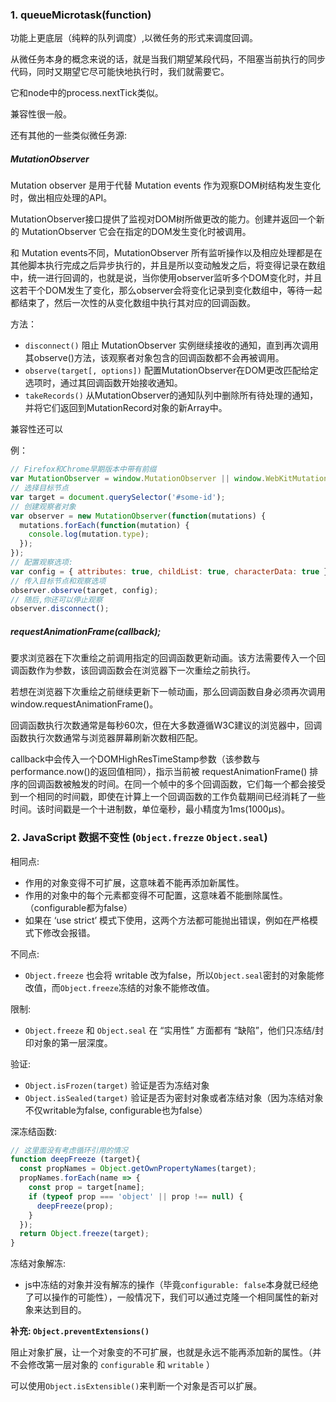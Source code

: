 ### 1. queueMicrotask(function)

功能上更底层（纯粹的队列调度）,以微任务的形式来调度回调。

从微任务本身的概念来说的话，就是当我们期望某段代码，不阻塞当前执行的同步代码，同时又期望它尽可能快地执行时，我们就需要它。

它和node中的process.nextTick类似。

兼容性很一般。

还有其他的一些类似微任务源:

##### MutationObserver

Mutation observer 是用于代替 Mutation events 作为观察DOM树结构发生变化时，做出相应处理的API。

MutationObserver接口提供了监视对DOM树所做更改的能力。创建并返回一个新的 MutationObserver 它会在指定的DOM发生变化时被调用。

和 Mutation events不同，MutationObserver 所有监听操作以及相应处理都是在其他脚本执行完成之后异步执行的，并且是所以变动触发之后，将变得记录在数组中，统一进行回调的，也就是说，当你使用observer监听多个DOM变化时，并且这若干个DOM发生了变化，那么observer会将变化记录到变化数组中，等待一起都结束了，然后一次性的从变化数组中执行其对应的回调函数。

方法：

* `disconnect()`  阻止 MutationObserver 实例继续接收的通知，直到再次调用其observe()方法，该观察者对象包含的回调函数都不会再被调用。
* `observe(target[, options])` 配置MutationObserver在DOM更改匹配给定选项时，通过其回调函数开始接收通知。
* `takeRecords()` 从MutationObserver的通知队列中删除所有待处理的通知，并将它们返回到MutationRecord对象的新Array中。

兼容性还可以

例：

```javascript
// Firefox和Chrome早期版本中带有前缀
var MutationObserver = window.MutationObserver || window.WebKitMutationObserver || window.MozMutationObserver
// 选择目标节点
var target = document.querySelector('#some-id'); 
// 创建观察者对象
var observer = new MutationObserver(function(mutations) {  
  mutations.forEach(function(mutation) { 
    console.log(mutation.type); 
  }); 
}); 
// 配置观察选项:
var config = { attributes: true, childList: true, characterData: true } 
// 传入目标节点和观察选项
observer.observe(target, config); 
// 随后,你还可以停止观察
observer.disconnect();
```

##### requestAnimationFrame(callback);

要求浏览器在下次重绘之前调用指定的回调函数更新动画。该方法需要传入一个回调函数作为参数，该回调函数会在浏览器下一次重绘之前执行。

若想在浏览器下次重绘之前继续更新下一帧动画，那么回调函数自身必须再次调用window.requestAnimationFrame()。

回调函数执行次数通常是每秒60次，但在大多数遵循W3C建议的浏览器中，回调函数执行次数通常与浏览器屏幕刷新次数相匹配。

callback中会传入一个DOMHighResTimeStamp参数（该参数与performance.now()的返回值相同），指示当前被 requestAnimationFrame() 排序的回调函数被触发的时间。在同一个帧中的多个回调函数，它们每一个都会接受到一个相同的时间戳，即使在计算上一个回调函数的工作负载期间已经消耗了一些时间。该时间戳是一个十进制数，单位毫秒，最小精度为1ms(1000μs)。

### 2. JavaScript 数据不变性 (`Object.frezze` `Object.seal`)

相同点:
* 作用的对象变得不可扩展，这意味着不能再添加新属性。
* 作用的对象中的每个元素都变得不可配置，这意味着不能删除属性。（configurable都为false）
* 如果在 ‘use strict’ 模式下使用，这两个方法都可能抛出错误，例如在严格模式下修改会报错。

不同点:
* `Object.freeze` 也会将 writable 改为false，所以`Object.seal`密封的对象能修改值，而`Object.freeze`冻结的对象不能修改值。

限制:
* `Object.freeze` 和 `Object.seal` 在 “实用性” 方面都有 “缺陷”，他们只冻结/封印对象的第一层深度。

验证:
* `Object.isFrozen(target)` 验证是否为冻结对象
* `Object.isSealed(target)` 验证是否为密封对象或者冻结对象（因为冻结对象不仅writable为false, configurable也为false）

深冻结函数:

```javascript
// 这里面没有考虑循环引用的情况
function deepFreeze (target){
  const propNames = Object.getOwnPropertyNames(target);
  propNames.forEach(name => {
    const prop = target[name];
    if (typeof prop === 'object' || prop !== null) {
      deepFreeze(prop);
    }
  });
  return Object.freeze(target);
}
```

冻结对象解冻:

* js中冻结的对象并没有解冻的操作（毕竟`configurable: false`本身就已经绝了可以操作的可能性），一般情况下，我们可以通过克隆一个相同属性的新对象来达到目的。

**补充: `Object.preventExtensions()`**

阻止对象扩展，让一个对象变的不可扩展，也就是永远不能再添加新的属性。（并不会修改第一层对象的 `configurable` 和 `writable` ）

可以使用`Object.isExtensible()`来判断一个对象是否可以扩展。


